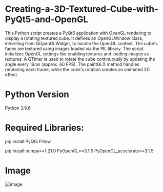 # Creating-a-3D-Textured-Cube-with-PyQt5-and-OpenGL
This Python script creates a PyQt5 application with OpenGL rendering to display a rotating textured cube. It defines an OpenGLWindow class, inheriting from QOpenGLWidget, to handle the OpenGL context. The cube's faces are textured using images loaded via the PIL library. The script initializes OpenGL settings like enabling textures and loading images as textures. A QTimer is used to rotate the cube continuously by updating the angle every 16ms (approx. 60 FPS). The paintGL() method handles rendering each frame, while the cube's rotation creates an animated 3D effect.

# Python Version
Python 3.9.6

# Required Libraries:
pip install PyQt5 Pillow

pip install numpy==1.21.0 PyOpenGL==3.1.5 PyOpenGL_accelerate==3.1.5

# Image
![image](https://github.com/user-attachments/assets/4dc1037a-6cd1-4ff2-8884-f32fe08a45f0)

